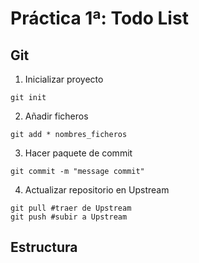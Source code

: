 # Práctica 1ª: Todo List

## Git 
1. Inicializar proyecto
```shell 
git init
```

2. Añadir ficheros
```shell 
git add * nombres_ficheros
```

3. Hacer paquete de commit
```shell
git commit -m "message commit"
```

4. Actualizar repositorio en Upstream
```shell
git pull #traer de Upstream
git push #subir a Upstream

```

## Estructura